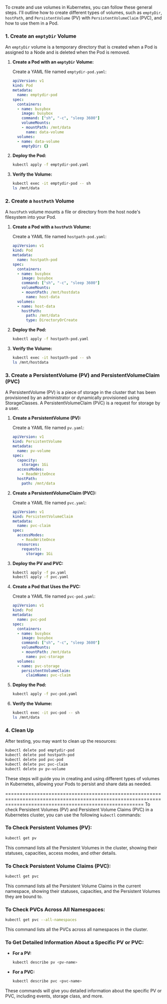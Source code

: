 To create and use volumes in Kubernetes, you can follow these general steps. I'll outline how to create different types of volumes, such as `emptyDir`, `hostPath`, and `PersistentVolume` (PV) with `PersistentVolumeClaim` (PVC), and how to use them in a Pod.

### 1. **Create an `emptyDir` Volume**

An `emptyDir` volume is a temporary directory that is created when a Pod is assigned to a Node and is deleted when the Pod is removed.

1. **Create a Pod with an `emptyDir` Volume:**

   Create a YAML file named `emptydir-pod.yaml`:

   ```yaml
   apiVersion: v1
   kind: Pod
   metadata:
     name: emptydir-pod
   spec:
     containers:
     - name: busybox
       image: busybox
       command: ["sh", "-c", "sleep 3600"]
       volumeMounts:
       - mountPath: /mnt/data
         name: data-volume
     volumes:
     - name: data-volume
       emptyDir: {}
   ```

2. **Deploy the Pod:**

   ```bash
   kubectl apply -f emptydir-pod.yaml
   ```

3. **Verify the Volume:**

   ```bash
   kubectl exec -it emptydir-pod -- sh
   ls /mnt/data
   ```

### 2. **Create a `hostPath` Volume**

A `hostPath` volume mounts a file or directory from the host node's filesystem into your Pod.

1. **Create a Pod with a `hostPath` Volume:**

   Create a YAML file named `hostpath-pod.yaml`:

   ```yaml
   apiVersion: v1
   kind: Pod
   metadata:
     name: hostpath-pod
   spec:
     containers:
     - name: busybox
       image: busybox
       command: ["sh", "-c", "sleep 3600"]
       volumeMounts:
       - mountPath: /mnt/hostdata
         name: host-data
     volumes:
     - name: host-data
       hostPath:
         path: /mnt/data
         type: DirectoryOrCreate
   ```

2. **Deploy the Pod:**

   ```bash
   kubectl apply -f hostpath-pod.yaml
   ```

3. **Verify the Volume:**

   ```bash
   kubectl exec -it hostpath-pod -- sh
   ls /mnt/hostdata
   ```

### 3. **Create a PersistentVolume (PV) and PersistentVolumeClaim (PVC)**

A PersistentVolume (PV) is a piece of storage in the cluster that has been provisioned by an administrator or dynamically provisioned using StorageClasses. A PersistentVolumeClaim (PVC) is a request for storage by a user.

1. **Create a PersistentVolume (PV):**

   Create a YAML file named `pv.yaml`:

   ```yaml
   apiVersion: v1
   kind: PersistentVolume
   metadata:
     name: pv-volume
   spec:
     capacity:
       storage: 1Gi
     accessModes:
       - ReadWriteOnce
     hostPath:
       path: /mnt/data
   ```

2. **Create a PersistentVolumeClaim (PVC):**

   Create a YAML file named `pvc.yaml`:

   ```yaml
   apiVersion: v1
   kind: PersistentVolumeClaim
   metadata:
     name: pvc-claim
   spec:
     accessModes:
       - ReadWriteOnce
     resources:
       requests:
         storage: 1Gi
   ```

3. **Deploy the PV and PVC:**

   ```bash
   kubectl apply -f pv.yaml
   kubectl apply -f pvc.yaml
   ```

4. **Create a Pod that Uses the PVC:**

   Create a YAML file named `pvc-pod.yaml`:

   ```yaml
   apiVersion: v1
   kind: Pod
   metadata:
     name: pvc-pod
   spec:
     containers:
     - name: busybox
       image: busybox
       command: ["sh", "-c", "sleep 3600"]
       volumeMounts:
       - mountPath: /mnt/data
         name: pvc-storage
     volumes:
     - name: pvc-storage
       persistentVolumeClaim:
         claimName: pvc-claim
   ```

5. **Deploy the Pod:**

   ```bash
   kubectl apply -f pvc-pod.yaml
   ```

6. **Verify the Volume:**

   ```bash
   kubectl exec -it pvc-pod -- sh
   ls /mnt/data
   ```

### 4. **Clean Up**
After testing, you may want to clean up the resources:

```bash
kubectl delete pod emptydir-pod
kubectl delete pod hostpath-pod
kubectl delete pod pvc-pod
kubectl delete pvc pvc-claim
kubectl delete pv pv-volume
```

These steps will guide you in creating and using different types of volumes in Kubernetes, allowing your Pods to persist and share data as needed.

============================================================================================================================================================
To check Persistent Volumes (PV) and Persistent Volume Claims (PVC) in a Kubernetes cluster, you can use the following `kubectl` commands:

### **To Check Persistent Volumes (PV):**
```bash
kubectl get pv
```
This command lists all the Persistent Volumes in the cluster, showing their statuses, capacities, access modes, and other details.

### **To Check Persistent Volume Claims (PVC):**
```bash
kubectl get pvc
```
This command lists all the Persistent Volume Claims in the current namespace, showing their statuses, capacities, and the Persistent Volumes they are bound to.

### **To Check PVCs Across All Namespaces:**
```bash
kubectl get pvc --all-namespaces
```
This command lists all the PVCs across all namespaces in the cluster.

### **To Get Detailed Information About a Specific PV or PVC:**
- **For a PV:**
  ```bash
  kubectl describe pv <pv-name>
  ```
- **For a PVC:**
  ```bash
  kubectl describe pvc <pvc-name>
  ```

These commands will give you detailed information about the specific PV or PVC, including events, storage class, and more.

